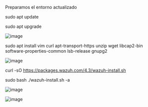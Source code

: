 Preparamos el entorno actualizado

sudo apt update

sudo apt upgrade

![image](https://github.com/informaticaeloy/Manuales-And-HowTo/assets/20743678/4b05bc59-e3c1-4462-b0d2-f276f27be5bd)

sudo apt install vim curl apt-transport-https unzip wget libcap2-bin software-properties-common lsb-release gnupg2

![image](https://github.com/informaticaeloy/Manuales-And-HowTo/assets/20743678/f01efca9-9416-4170-8bdb-e8a0a93dc784)

curl -sO https://packages.wazuh.com/4.3/wazuh-install.sh

sudo bash ./wazuh-install.sh -a

![image](https://github.com/informaticaeloy/Manuales-And-HowTo/assets/20743678/b73c311d-9b01-407a-a5a5-5f686bbd6910)

![image](https://github.com/informaticaeloy/Manuales-And-HowTo/assets/20743678/825e39b8-d2be-4a89-874b-082b93c2cd5e)


